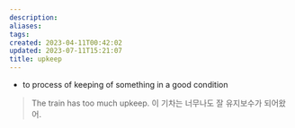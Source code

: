 ```yaml
---
description:
aliases: 
tags: 
created: 2023-04-11T00:42:02
updated: 2023-07-11T15:21:07
title: upkeep
---
```

- to process of keeping of something in a good condition
> The train has too much upkeep.
> 이 기차는 너무나도 잘 유지보수가 되어왔어.